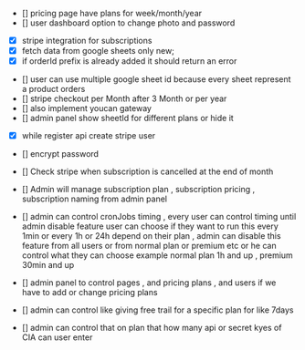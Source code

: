 - [] pricing page have plans for week/month/year
- [] user dashboard option to change photo and password
- [X] stripe integration for subscriptions
- [X] fetch data from google sheets only new; 
- [X] if orderId prefix is already added it should return an error
- [] user can use multiple google sheet id because every sheet represent a product orders
- [] stripe checkout per Month after 3 Month or per year
- [] also implement youcan gateway
- [] admin panel show sheetId for different plans or hide it
- [X] while register api create stripe user 
- [] encrypt password
- [] Check stripe when subscription is cancelled at the end of month


- [] Admin will manage subscription plan , subscription pricing , subscription naming from admin panel
- [] admin can control cronJobs timing , every user can control timing until admin disable feature user can choose if they want to run this every 1min or every 1h or 24h depend on their plan , admin can disable this feature from all users or from normal plan or premium etc or he can control what they can choose example normal plan 1h and up , premium 30min and up
- [] admin panel to control pages , and pricing plans , and users if we have to add or change pricing plans
- [] admin can control like giving free trail for a specific plan for like 7days
- [] admin can control that on plan that how many api or secret kyes of CIA can user enter
